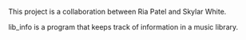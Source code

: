 This project is a collaboration between Ria Patel and Skylar White. 

lib_info is a program that keeps track of information in a music library. 

